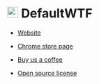 
# <img src="https://user-images.githubusercontent.com/22365403/129391087-1d800677-59b8-4e42-ba0c-de88d684eedd.png" alt="wtf?" width="25"/> DefaultWTF

- [Website](https://www.default.wtf/)

- [Chrome store page](https://chrome.google.com/webstore/detail/default-google-account/bnocikekcdchphdpfffcgikiblhnkdad)

- [Buy us a coffee](https://www.buymeacoffee.com/default)

- [Open source license](https://github.com/uptechteam/default-google-account/blob/dev/LICENSE)
